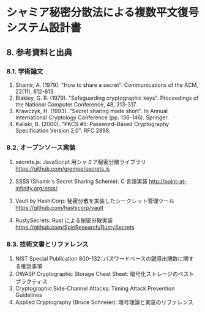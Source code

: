 # シャミア秘密分散法による複数平文復号システム設計書

## 8. 参考資料と出典

### 8.1. 学術論文

1. Shamir, A. (1979). "How to share a secret". Communications of the ACM, 22(11), 612-613.
2. Blakley, G. R. (1979). "Safeguarding cryptographic keys". Proceedings of the National Computer Conference, 48, 313-317.
3. Krawczyk, H. (1993). "Secret sharing made short". In Annual International Cryptology Conference (pp. 136-146). Springer.
4. Kaliski, B. (2000). "PKCS #5: Password-Based Cryptography Specification Version 2.0". RFC 2898.

### 8.2. オープンソース実装

1. secrets.js: JavaScript 用シャミア秘密分散ライブラリ
   https://github.com/grempe/secrets.js

2. SSSS (Shamir's Secret Sharing Scheme): C 言語実装
   http://point-at-infinity.org/ssss/

3. Vault by HashiCorp: 秘密分散を実装したシークレット管理ツール
   https://github.com/hashicorp/vault

4. RustySecrets: Rust による秘密分散実装
   https://github.com/SpinResearch/RustySecrets

### 8.3. 技術文書とリファレンス

1. NIST Special Publication 800-132: パスワードベースの鍵導出関数に関する推奨事項
2. OWASP Cryptographic Storage Cheat Sheet: 暗号化ストレージのベストプラクティス
3. Cryptographic Side-Channel Attacks: Timing Attack Prevention Guidelines
4. Applied Cryptography (Bruce Schneier): 暗号理論と実装のリファレンス
